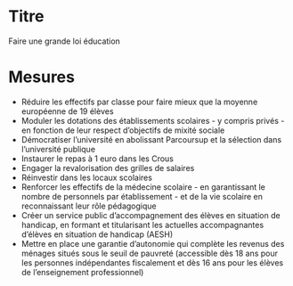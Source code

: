 # Titre

Faire une grande loi éducation

# Mesures

* Réduire les effectifs par classe pour faire mieux que la moyenne européenne de 19 élèves
* Moduler les dotations des établissements scolaires - y compris privés - en fonction de leur respect d’objectifs de mixité sociale
* Démocratiser l’université en abolissant Parcoursup et la sélection dans l’université publique
* Instaurer le repas à 1 euro dans les Crous
* Engager la revalorisation des grilles de salaires
* Réinvestir dans les locaux scolaires
* Renforcer les effectifs de la médecine scolaire - en garantissant le nombre de personnels par établissement - et de la vie scolaire en
reconnaissant leur rôle pédagogique
* Créer un service public d’accompagnement des élèves en situation de handicap, en formant et titularisant les actuelles accompagnantes d’élèves en situation de handicap (AESH)
* Mettre en place une garantie d’autonomie qui complète les revenus des ménages situés sous le seuil de pauvreté (accessible dès 18 ans pour les personnes indépendantes fiscalement et dès 16 ans pour les élèves de l’enseignement professionnel)